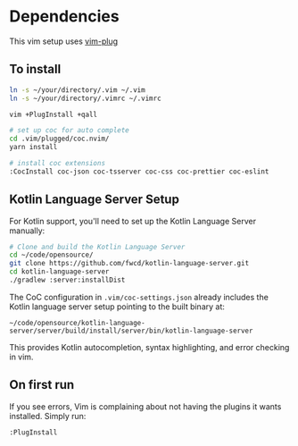# Dependencies

This vim setup uses [vim-plug](https://github.com/junegunn/vim-plug)

## To install

```sh
ln -s ~/your/directory/.vim ~/.vim
ln -s ~/your/directory/.vimrc ~/.vimrc

vim +PlugInstall +qall

# set up coc for auto complete
cd .vim/plugged/coc.nvim/
yarn install

# install coc extensions
:CocInstall coc-json coc-tsserver coc-css coc-prettier coc-eslint
```

## Kotlin Language Server Setup

For Kotlin support, you'll need to set up the Kotlin Language Server manually:

```sh
# Clone and build the Kotlin Language Server
cd ~/code/opensource/
git clone https://github.com/fwcd/kotlin-language-server.git
cd kotlin-language-server
./gradlew :server:installDist
```

The CoC configuration in `.vim/coc-settings.json` already includes the Kotlin language server setup pointing to the built binary at:
```
~/code/opensource/kotlin-language-server/server/build/install/server/bin/kotlin-language-server
```

This provides Kotlin autocompletion, syntax highlighting, and error checking in vim.

## On first run

If you see errors, Vim is complaining about not having the plugins it wants installed. Simply run:

    :PlugInstall
